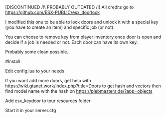 [DISCONTINUED /!\ PROBABLY OUTDATED /!\]
All credits go to https://github.com/ESX-PUBLIC/esx_doorlock

I modified this one to be able to lock doors and unlock it with a special key (you have to create an item) and specific job (or not).

You can choose to remove key from player inventory once door is open and decide if a job is needed or not.  Each door can have its own key.

Probably some clean possible.

#Install

Edit config.lua to your needs

If you want add more doors, get help with https://wiki.gtanet.work/index.php?title=Doors to get hash and vectors then find model name with the hash on https://plebmasters.de/?app=objects

Add esx_keydoor to tour resources folder

Start it in your server.cfg


